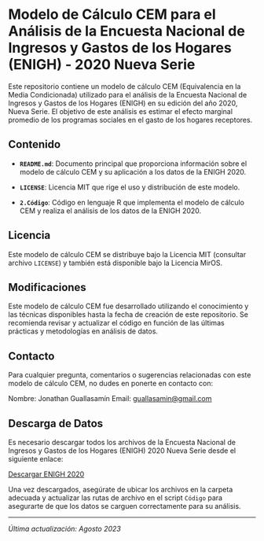 # Modelo de Cálculo CEM para el Análisis de la Encuesta Nacional de Ingresos y Gastos de los Hogares (ENIGH) - 2020 Nueva Serie

Este repositorio contiene un modelo de cálculo CEM (Equivalencia en la Media Condicionada) utilizado para el análisis de la Encuesta Nacional de Ingresos y Gastos de los Hogares (ENIGH) en su edición del año 2020, Nueva Serie. El objetivo de este análisis es estimar el efecto marginal promedio de los programas sociales en el gasto de los hogares receptores.

## Contenido

- **`README.md`**: Documento principal que proporciona información sobre el modelo de cálculo CEM y su aplicación a los datos de la ENIGH 2020.

- **`LICENSE`**: Licencia MIT que rige el uso y distribución de este modelo.

- **`2.Código`**: Código en lenguaje R que implementa el modelo de cálculo CEM y realiza el análisis de los datos de la ENIGH 2020.

## Licencia

Este modelo de cálculo CEM se distribuye bajo la Licencia MIT (consultar archivo `LICENSE`) y también está disponible bajo la Licencia MirOS.

## Modificaciones

Este modelo de cálculo CEM fue desarrollado utilizando el conocimiento y las técnicas disponibles hasta la fecha de creación de este repositorio. Se recomienda revisar y actualizar el código en función de las últimas prácticas y metodologías en análisis de datos.

## Contacto

Para cualquier pregunta, comentarios o sugerencias relacionadas con este modelo de cálculo CEM, no dudes en ponerte en contacto con:

Nombre: Jonathan Guallasamín
Email: guallasamin@gmail.com

## Descarga de Datos

Es necesario descargar todos los archivos de la Encuesta Nacional de Ingresos y Gastos de los Hogares (ENIGH) 2020 Nueva Serie desde el siguiente enlace:

[Descargar ENIGH 2020](https://www.inegi.org.mx/programas/enigh/nc/2020/)

Una vez descargados, asegúrate de ubicar los archivos en la carpeta adecuada y actualizar las rutas de archivo en el script `Código` para asegurarte de que los datos se carguen correctamente para su análisis.

---

*Última actualización: Agosto 2023*
